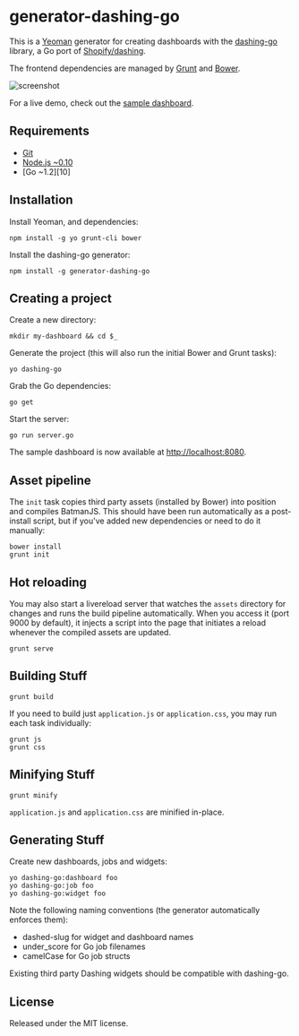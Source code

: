 generator-dashing-go
====================

This is a [Yeoman][1] generator for creating dashboards with the [dashing-go][2] library, a Go port of [Shopify/dashing][3].

The frontend dependencies are managed by [Grunt][5] and [Bower][6].

![screenshot](https://raw.githubusercontent.com/gigablah/generator-dashing-go/master/screenshot.png)

For a live demo, check out the [sample dashboard][7].

## Requirements

* [Git][8]
* [Node.js ~0.10][9]
* [Go ~1.2][10]

## Installation

Install Yeoman, and dependencies:

    npm install -g yo grunt-cli bower

Install the dashing-go generator:

    npm install -g generator-dashing-go

## Creating a project

Create a new directory:

    mkdir my-dashboard && cd $_

Generate the project (this will also run the initial Bower and Grunt tasks):

    yo dashing-go

Grab the Go dependencies:

    go get

Start the server:

    go run server.go

The sample dashboard is now available at [http://localhost:8080](http://localhost:8080).

## Asset pipeline

The `init` task copies third party assets (installed by Bower) into position and compiles BatmanJS. This should have been run automatically as a post-install script, but if you've added new dependencies or need to do it manually:

    bower install
    grunt init

## Hot reloading

You may also start a livereload server that watches the `assets` directory for changes and runs the build pipeline automatically. When you access it (port 9000 by default), it injects a script into the page that initiates a reload whenever the compiled assets are updated.

    grunt serve

## Building Stuff

    grunt build

If you need to build just `application.js` or `application.css`, you may run each task individually:

    grunt js
    grunt css

## Minifying Stuff

    grunt minify

`application.js` and `application.css` are minified in-place.

## Generating Stuff

Create new dashboards, jobs and widgets:

    yo dashing-go:dashboard foo
    yo dashing-go:job foo
    yo dashing-go:widget foo

Note the following naming conventions (the generator automatically enforces them):

* dashed-slug for widget and dashboard names
* under_score for Go job filenames
* camelCase for Go job structs

Existing third party Dashing widgets should be compatible with dashing-go.

## License

Released under the MIT license.

[1]: http://yeoman.io
[2]: https://github.com/gigablah/dashing-go
[3]: http://shopify.github.io/dashing
[4]: http://gruntjs.com
[5]: http://bower.io
[6]: http://dashing.kuanyen.net
[7]: http://git-scm.com
[8]: http://nodejs.org
[9]: http://golang.org
